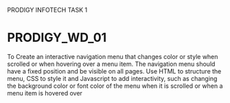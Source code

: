PRODIGY INFOTECH TASK 1
# PRODIGY_WD_01

To Create an interactive navigation menu that changes color or style when scrolled or when hovering over a menu item. The navigation menu should have a fixed position and be visible on all pages. Use HTML to structure the menu, CSS to style it and Javascript to add interactivity, such as changing the background color or font color of the menu when it is scrolled or when a menu item is hovered over 
